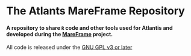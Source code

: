 # The Atlants MareFrame Repository  

#### A repository to share `R` code and other tools used for Atlantis and developed during the [MareFrame](http://www.mareframe-fp7.org/) project.

All code is released under the [GNU GPL v3 or later](http://www.gnu.org/copyleft/gpl.html)